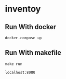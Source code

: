# inventoy

## Run With docker
```docker-compose up```

## Run With makefile
`make run`

`localhost:8080`
